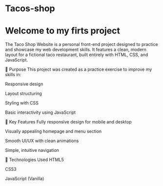 # Tacos-shop
<h1>Welcome to my firts project</h1>
<p>The Taco Shop Website is a personal front-end project designed to practice and showcase my web development skills. It features a clean, modern layout for a fictional taco restaurant, built entirely with HTML, CSS, and JavaScript.

🎯 Purpose
This project was created as a practice exercise to improve my skills in:

Responsive design

Layout structuring

Styling with CSS

Basic interactivity using JavaScript

🌟 Key Features
Fully responsive design for mobile and desktop

Visually appealing homepage and menu section

Smooth UI/UX with clean animations

Simple, intuitive navigation

🔧 Technologies Used
HTML5

CSS3

JavaScript (Vanilla)
</p>
